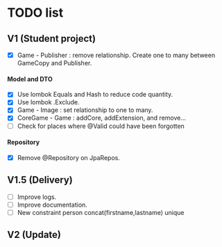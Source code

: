 # TODO list

## V1 (Student project)

- [X] Game - Publisher : remove relationship. Create one to many between GameCopy and Publisher.

#### Model and DTO

- [X] Use lombok Equals and Hash to reduce code quantity.
- [X] Use lombok .Exclude.
- [x] Game - Image : set relationship to one to many.
- [X] CoreGame - Game : addCore, addExtension, and remove...
- [ ] Check for places where @Valid could have been forgotten

#### Repository

- [X] Remove @Repository on JpaRepos.

## V1.5 (Delivery)
- [ ] Improve logs.
- [ ] Improve documentation.
- [ ] New constraint person concat(firstname,lastname) unique

## V2 (Update)
